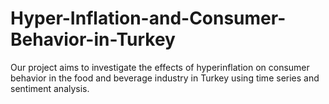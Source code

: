 # Hyper-Inflation-and-Consumer-Behavior-in-Turkey
Our project aims to investigate the effects of hyperinflation on consumer behavior in the food and beverage industry in Turkey using time series and sentiment analysis.
